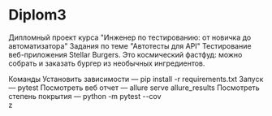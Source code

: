 # Diplom3
Дипломный проект курса "Инженер по тестированию: от новичка до автоматизатора"
Задания по теме "Автотесты для API"
Тестирование веб-приложения Stellar Burgers. 
Это космический фастфуд: можно собрать и заказать бургер из необычных ингредиентов.

Команды
Установить зависимости — pip install -r requirements.txt
Запуск  — pytest 
Посмотреть веб отчет — allure serve allure_results
Посмотреть степень покрытия — python -m pytest --cov  
z